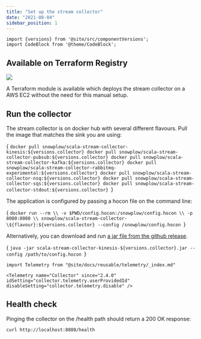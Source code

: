```yaml
---
title: "Set up the stream collector"
date: "2021-08-04"
sidebar_position: 1
---
```


```mdx-code-block
import {versions} from '@site/src/componentVersions';
import CodeBlock from '@theme/CodeBlock';
```
## Available on Terraform Registry

[![](https://img.shields.io/static/v1?label=Terraform&message=Registry&color=7B42BC&logo=terraform)](https://registry.terraform.io/modules/snowplow-devops/collector-kinesis-ec2/aws/latest)

A Terraform module is available which deploys the stream collector on a AWS EC2 without the need for this manual setup.

## Run the collector

The stream collector is on docker hub with several different flavours. Pull the image that matches the sink you are using:

<CodeBlock language="bash">{
`docker pull snowplow/scala-stream-collector-kinesis:${versions.collector}
docker pull snowplow/scala-stream-collector-pubsub:${versions.collector}
docker pull snowplow/scala-stream-collector-kafka:${versions.collector}
docker pull snowplow/scala-stream-collector-rabbitmq-experimental:${versions.collector}
docker pull snowplow/scala-stream-collector-nsq:${versions.collector}
docker pull snowplow/scala-stream-collector-sqs:${versions.collector}
docker pull snowplow/scala-stream-collector-stdout:${versions.collector}
`}</CodeBlock>

The application is configured by passing a hocon file on the command line:

<CodeBlock language="bash">{
`docker run --rm \\
  -v $PWD/config.hocon:/snowplow/config.hocon \\
  -p 8080:8080 \\
  snowplow/scala-stream-collector-\${flavour}:${versions.collector} --config /snowplow/config.hocon
`}</CodeBlock>

Alternatively, you can download and run [a jar file from the github release](https://github.com/snowplow/stream-collector/releases).

<CodeBlock language="bash">{
`java -jar scala-stream-collector-kinesis-${versions.collector}.jar --config /path/to/config.hocon
`}</CodeBlock>

```mdx-code-block
import Telemetry from "@site/docs/reusable/telemetry/_index.md"

<Telemetry name="Collector" since="2.4.0" idSetting="collector.telemetry.userProvidedId" disableSetting="collector.telemetry.disable" />
```

## Health check

Pinging the collector on the /health path should return a 200 OK response:

```bash
curl http://localhost:8080/health
```
